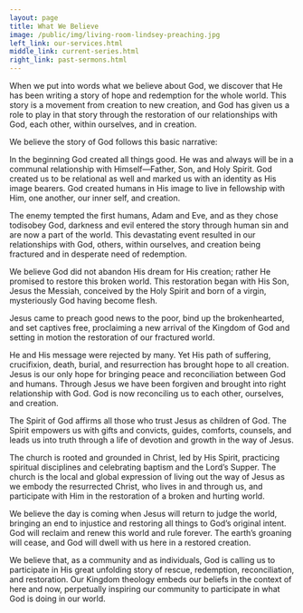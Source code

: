 ```yaml
---
layout: page
title: What We Believe
image: /public/img/living-room-lindsey-preaching.jpg
left_link: our-services.html
middle_link: current-series.html
right_link: past-sermons.html
---
```


When we put into words what we believe about God, we discover that He has been writing a story of hope and redemption for the whole world. This story is a movement from creation to new creation, and God has given us a role to play in that story through the restoration of our relationships with God, each other, within ourselves, and in creation.

We believe the story of God follows this basic narrative:

In the beginning God created all things good. He was and always will be in a communal relationship with Himself—Father, Son, and Holy Spirit. God created us to be relational as well and marked us with an identity as His image bearers. God created humans in His image to live in fellowship with Him, one another, our inner self, and creation.

The enemy tempted the first humans, Adam and Eve, and as they chose todisobey God, darkness and evil entered the story through human sin and are now a part of the world. This devastating event resulted in our relationships with God, others, within ourselves, and creation being fractured and in desperate need of redemption.

We believe God did not abandon His dream for His creation; rather He promised to restore this broken world. This restoration began with His Son, Jesus the Messiah, conceived by the Holy Spirit and born of a virgin, mysteriously God having become flesh.

Jesus came to preach good news to the poor, bind up the brokenhearted, and set captives free, proclaiming a new arrival of the Kingdom of God and setting in motion the restoration of our fractured world.

He and His message were rejected by many. Yet His path of suffering, crucifixion, death, burial, and resurrection has brought hope to all creation. Jesus is our only hope for bringing peace and reconciliation between God and humans. Through Jesus we have been forgiven and brought into right relationship with God. God is now reconciling us to each other, ourselves, and creation.

The Spirit of God affirms all those who trust Jesus as children of God. The Spirit empowers us with gifts and convicts, guides, comforts, counsels, and leads us into truth through a life of devotion and growth in the way of Jesus.

The church is rooted and grounded in Christ, led by His Spirit, practicing spiritual disciplines and celebrating baptism and the Lord’s Supper. The church is the local and global expression of living out the way of Jesus as we embody the resurrected Christ, who lives in and through us, and participate with Him in the restoration of a broken and hurting world.

We believe the day is coming when Jesus will return to judge the world, bringing an end to injustice and restoring all things to God’s original intent. God will reclaim and renew this world and rule forever. The earth’s groaning will cease, and God will dwell with us here in a restored creation.

We believe that, as a community and as individuals, God is calling us to participate in His  great unfolding story of rescue, redemption, reconciliation, and restoration. Our Kingdom theology embeds our beliefs in the context of here and now, perpetually inspiring our community to participate in what God is doing in our world.
